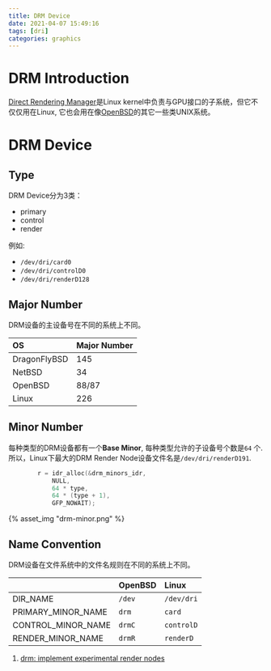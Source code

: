 ```yaml
---
title: DRM Device
date: 2021-04-07 15:49:16
tags: [dri]
categories: graphics
---
```


# DRM Introduction
[Direct Rendering Manager](https://en.wikipedia.org/wiki/Direct_Rendering_Manager)是Linux kernel中负责与GPU接口的子系统，但它不仅仅用在Linux, 它也会用在像[OpenBSD](https://zh.wikipedia.org/zh-cn/OpenBSD)的其它一些类UNIX系统。

<!--more-->

# DRM Device
## Type
DRM Device分为3类：
- primary
- control
- render

例如:
- `/dev/dri/card0`
- `/dev/dri/controlD0`
- `/dev/dri/renderD128`

## Major Number 
DRM设备的主设备号在不同的系统上不同。

| OS		    | Major Number |
|:--------------|:-------------|
| DragonFlyBSD  | 145          |
| NetBSD        | 34           |
| OpenBSD       | 88/87        |
| Linux         | 226          |

## Minor Number
每种类型的DRM设备都有一个**Base Minor**, 每种类型允许的子设备号个数是`64` 个. 所以，Linux下最大的DRM Render Node设备文件名是`/dev/dri/renderD191`.

```c
		r = idr_alloc(&drm_minors_idr,
			NULL,
			64 * type,
			64 * (type + 1),
			GFP_NOWAIT);
```

{% asset_img "drm-minor.png" %}

## Name Convention
DRM设备在文件系统中的文件名规则在不同的系统上不同。

|                       | OpenBSD         | Linux            |
|:----------------------|:----------------|:-----------------|
| DIR_NAME              | `/dev`          | `/dev/dri`       |
| PRIMARY_MINOR_NAME    | `drm`           | `card`           |
| CONTROL_MINOR_NAME    | `drmC`          | `controlD`       |
| RENDER_MINOR_NAME     | `drmR`          | `renderD`        |


1. [drm: implement experimental render nodes](https://cgit.freedesktop.org/~airlied/linux/commit/?h=drm-next&id=1793126fcebd7c18834f95d43b55e387a8803aa8)
